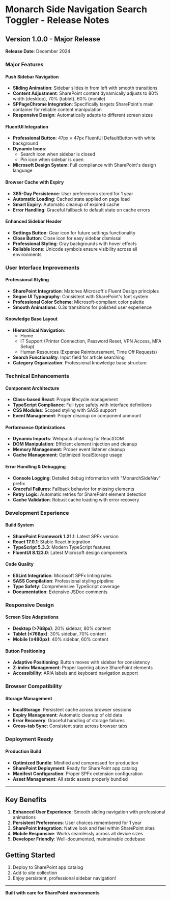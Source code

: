 # Monarch Side Navigation Search Toggler - Release Notes

## Version 1.0.0 - Major Release
**Release Date**: December 2024

### Major Features

#### Push Sidebar Navigation
- **Sliding Animation**: Sidebar slides in from left with smooth transitions
- **Content Adjustment**: SharePoint content dynamically adjusts to 80% width (desktop), 70% (tablet), 60% (mobile)
- **SPPageChrome Integration**: Specifically targets SharePoint's main container for reliable content manipulation
- **Responsive Design**: Automatically adapts to different screen sizes

#### FluentUI Integration
- **Professional Button**: 47px × 47px FluentUI DefaultButton with white background
- **Dynamic Icons**: 
  - Search icon when sidebar is closed
  - Pin icon when sidebar is open
- **Microsoft Design System**: Full compliance with SharePoint's design language

#### Browser Cache with Expiry
- **365-Day Persistence**: User preferences stored for 1 year
- **Automatic Loading**: Cached state applied on page load
- **Smart Expiry**: Automatic cleanup of expired cache
- **Error Handling**: Graceful fallback to default state on cache errors

#### Enhanced Sidebar Header
- **Settings Button**: Gear icon for future settings functionality
- **Close Button**: Close icon for easy sidebar dismissal
- **Professional Styling**: Gray backgrounds with hover effects
- **Reliable Icons**: Unicode symbols ensure visibility across all environments

### User Interface Improvements

#### Professional Styling
- **SharePoint Integration**: Matches Microsoft's Fluent Design principles
- **Segoe UI Typography**: Consistent with SharePoint's font system
- **Professional Color Scheme**: Microsoft-compliant color palette
- **Smooth Animations**: 0.3s transitions for polished user experience

#### Knowledge Base Layout
- **Hierarchical Navigation**: 
  - Home
  - IT Support (Printer Connection, Password Reset, VPN Access, MFA Setup)
  - Human Resources (Expense Reimbursement, Time Off Requests)
- **Search Functionality**: Input field for article searching
- **Category Organization**: Professional knowledge base structure

### Technical Enhancements

#### Component Architecture
- **Class-based React**: Proper lifecycle management
- **TypeScript Compliance**: Full type safety with interface definitions
- **CSS Modules**: Scoped styling with SASS support
- **Event Management**: Proper cleanup on component unmount

#### Performance Optimizations
- **Dynamic Imports**: Webpack chunking for ReactDOM
- **DOM Manipulation**: Efficient element injection and cleanup
- **Memory Management**: Proper event listener cleanup
- **Cache Management**: Optimized localStorage usage

#### Error Handling & Debugging
- **Console Logging**: Detailed debug information with "MonarchSideNav" prefix
- **Graceful Failures**: Fallback behavior for missing elements
- **Retry Logic**: Automatic retries for SharePoint element detection
- **Cache Validation**: Robust cache loading with error recovery

### Development Experience

#### Build System
- **SharePoint Framework 1.21.1**: Latest SPFx version
- **React 17.0.1**: Stable React integration
- **TypeScript 5.3.3**: Modern TypeScript features
- **FluentUI 8.123.0**: Latest Microsoft design components

#### Code Quality
- **ESLint Integration**: Microsoft SPFx linting rules
- **SASS Compilation**: Professional styling pipeline
- **Type Safety**: Comprehensive TypeScript coverage
- **Documentation**: Extensive JSDoc comments

### Responsive Design

#### Screen Size Adaptations
- **Desktop (>768px)**: 20% sidebar, 80% content
- **Tablet (≤768px)**: 30% sidebar, 70% content
- **Mobile (≤480px)**: 40% sidebar, 60% content

#### Button Positioning
- **Adaptive Positioning**: Button moves with sidebar for consistency
- **Z-index Management**: Proper layering above SharePoint elements
- **Accessibility**: ARIA labels and keyboard navigation support

### Browser Compatibility

#### Storage Management
- **localStorage**: Persistent cache across browser sessions
- **Expiry Management**: Automatic cleanup of old data
- **Error Recovery**: Graceful handling of storage failures
- **Cross-tab Sync**: Consistent state across browser tabs

### Deployment Ready

#### Production Build
- **Optimized Bundle**: Minified and compressed for production
- **SharePoint Deployment**: Ready for SharePoint app catalog
- **Manifest Configuration**: Proper SPFx extension configuration
- **Asset Management**: All static assets properly bundled

---

## Key Benefits

1. **Enhanced User Experience**: Smooth sliding navigation with professional animations
2. **Persistent Preferences**: User choices remembered for 1 year
3. **SharePoint Integration**: Native look and feel within SharePoint sites
4. **Mobile Responsive**: Works seamlessly across all device sizes
5. **Developer Friendly**: Well-documented, maintainable codebase

## Getting Started

1. Deploy to SharePoint app catalog
2. Add to site collection
3. Enjoy persistent, professional sidebar navigation!

---

**Built with care for SharePoint environments** 